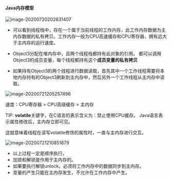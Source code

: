 #### Java内存模型

![image-20200720202831407](C:\Users\winv87\AppData\Roaming\Typora\typora-user-images\image-20200720202831407.png)

- 可以看到线程栈中，存在一个属于当前线程的工作内存，此工作内存数据为主内存数据的私有拷贝。工作内存一般为CPU高速缓存和CPU寄存器，拥有远大于主内存的运行速度。



- Object3分配在堆内存中，且两个线程栈都持有此对象的引用。 都可以调用Object3的成员变量，每个线程都持有这个**成员变量的私有拷贝**

- 如果持有Object3的两个线程进行数据读取，首先其中一个工作线程需要将本地内存持有的Object3刷新到主内存中，然后另外一个工作线程从主内存中读取。



![image-20200721205257496](C:\Users\winv87\AppData\Roaming\Typora\typora-user-images\image-20200721205257496.png)

速度：CPU寄存器 > CPU高级缓存  > 主内存

TIP: **volatile**关键字，在C语言的表示含义为：禁止使用CPU缓存。  Java语言表示属性修改后，主内存立即可见。

这就意味着线程在读写volatile修饰的属性时，一直与主内存进行交互。





![image-20200721210851679](C:\Users\winv87\AppData\Roaming\Typora\typora-user-images\image-20200721210851679.png)

- 以上过程一定是顺序执行。
- 加锁和解锁是作用于主内存的。
- 如果要执行解锁unlock，必须将工作内存中的数据同步到主内存。
- 变量的产生只能在主内存发生，不允许在工作内存中产生。

